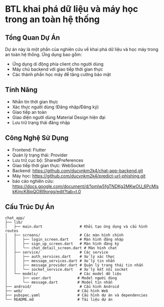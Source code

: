 # BTL khai phá dữ liệu và máy học trong an toàn hệ thống

## Tổng Quan Dự Án

Dự án này là một phần của nghiên cứu về khai phá dữ liệu và học máy trong an toàn hệ thống. Ứng dụng bao gồm:

- Ứng dụng di động phía client cho người dùng
- Máy chủ backend với giao tiếp thời gian thực
- Các thành phần học máy để tăng cường bảo mật

## Tính Năng

- Nhắn tin thời gian thực
- Xác thực người dùng (Đăng nhập/Đăng ký)
- Giao tiếp an toàn
- Giao diện người dùng Material Design hiện đại
- Lưu trữ trạng thái đăng nhập

## Công Nghệ Sử Dụng

- Frontend: Flutter
- Quản lý trạng thái: Provider
- Lưu trữ cục bộ: SharedPreferences
- Giao tiếp thời gian thực: WebSocket
- Backend: https://github.com/ducvnkm2k4/chat-app-backend.git
- Máy học: https://github.com/ducvnkm2k4/predict-url-phishing.git
- báo cáo nghiên cứu: https://docs.google.com/document/d/1omlw5fgTNDKg2MKwOU_6PcMlskKjncK8jpQO8l9orgg/edit?tab=t.0

## Cấu Trúc Dự Án

```
chat_app/
├── lib/
│   ├── main.dart                 # Khởi tạo ứng dụng và cấu hình routes
│   ├── screens/                  # Các màn hình chính
│   │   ├── login_screen.dart     # Màn hình đăng nhập
│   │   ├── sign_up_screen.dart   # Màn hình đăng ký
│   │   └── chat_detail_screen.dart # Màn hình chat
│   ├── service/                  # Các service
│   │   ├── auth_services.dart    # Xử lý xác thực
│   │   ├── message_services.dart # Xử lý tin nhắn
│   │   ├── message_provider.dart # Quản lý trạng thái tin nhắn
│   │   └── socket_service.dart   # Xử lý kết nối socket
│   └── models/                   # Các model dữ liệu
│       ├── user.dart            # Model người dùng
│       └── message.dart         # Model tin nhắn
├── android/                      # Cấu hình Android
├── web/                         # Cấu hình Web
├── pubspec.yaml                 # Cấu hình dự án và dependencies
└── README.md                    # Tài liệu dự án
```
